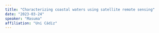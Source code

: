 ```yaml
---
title: "Characterizing coastal waters using satellite remote sensing"
date: "2023-03-24"
speaker: "Masuma"
affiliation: "Uni Cádiz"
---
```

